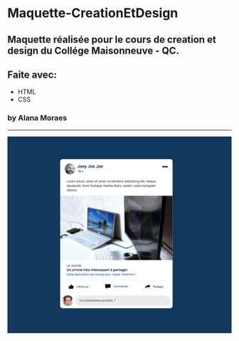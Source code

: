 # Maquette-CreationEtDesign

## Maquette réalisée pour le cours de creation et design du Collége Maisonneuve - QC.

## Faite avec: 

- HTML
- CSS

### by Alana Moraes
_______________


![alt text](./maquette.PNG)

